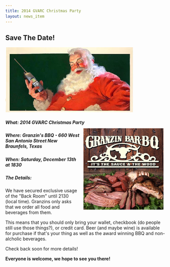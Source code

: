 ```yaml
---
title: 2014 GVARC Christmas Party
layout: news_item
---
```

## Save The Date!
<img src="/img/santa_radio.jpg" alt="Santa is a Ham!"> 

##### What: 2014 GVARC Christmas Party<img src="/img/granzins.png" alt="Granzins BBQ" style="float:right; margin:10px"> 
##### Where: Granzin's BBQ - 660 West San Antonio Street New Braunfels, Texas 
##### When: Saturday, December 13th at 1830

##### The Details:
We have secured exclusive usage of the "Back Room" until 2130 (local time).  Granzins only asks that we order all food and beverages from them.

This means that you should only bring your wallet, checkbook (do people still use those things?), or credit card.  Beer (and maybe wine) is available for purchase if that's your thing as well as the award winning BBQ and non-alcholic beverages.

Check back soon for more details!

**Everyone is welcome, we hope to see you there!**
